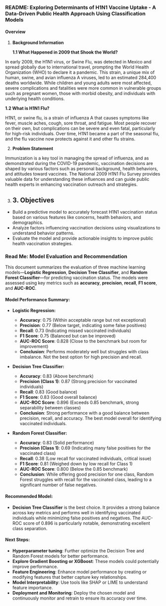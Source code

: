 ### README: Exploring Determinants of H1N1 Vaccine Uptake - A Data-Driven Public Health Approach Using Classification Models

#### Overview

1. **Background Information**

   **1.1 What Happened in 2009 that Shook the World?**

In early 2009, the H1N1 virus, or Swine Flu, was detected in Mexico and spread globally due to international travel, prompting the World Health Organization (WHO) to declare it a pandemic. This strain, a unique mix of human, swine, and avian influenza A viruses, led to an estimated 284,400 deaths worldwide. While children and young adults were most affected, severe complications and fatalities were more common in vulnerable groups such as pregnant women, those with morbid obesity, and individuals with underlying health conditions.

   **1.2 What is H1N1 Flu?**

H1N1, or swine flu, is a strain of influenza A that causes symptoms like fever, muscle aches, cough, sore throat, and fatigue. Most people recover on their own, but complications can be severe and even fatal, particularly for high-risk individuals. Over time, H1N1 became a part of the seasonal flu, and the flu vaccine now protects against it and other flu strains.

2. **Problem Statement**

Immunization is a key tool in managing the spread of influenza, and as demonstrated during the COVID-19 pandemic, vaccination decisions are shaped by various factors such as personal background, health behaviors, and attitudes toward vaccines. The National 2009 H1N1 Flu Survey provides valuable data for understanding these influences and can guide public health experts in enhancing vaccination outreach and strategies.

3. ## 3. Objectives 

* Build a predictive model to accurately forecast H1N1 vaccination status based on various features like concerns, health behaviors, and demographics.
* Analyze factors influencing vaccination decisions using visualizations to understand behavior patterns.
* Evaluate the model and provide actionable insights to improve public health vaccination strategies.


### Read Me: Model Evaluation and Recommendation

This document summarizes the evaluation of three machine learning models—**Logistic Regression**, **Decision Tree Classifier**, and **Random Forest Classifier**—for predicting vaccination status. The models were assessed using key metrics such as **accuracy**, **precision**, **recall**, **F1 score**, and **AUC-ROC**.

#### Model Performance Summary:

- **Logistic Regression:**
  - **Accuracy**: 0.75 (Within acceptable range but not exceptional)
  - **Precision**: 0.77 (Below target, indicating some false positives)
  - **Recall**: 0.73 (Indicating missed vaccinated individuals)
  - **F1 Score**: 0.75 (Balanced but can be improved)
  - **AUC-ROC Score**: 0.828 (Close to the benchmark but room for improvement)
  - **Conclusion**: Performs moderately well but struggles with class imbalance. Not the best option for high precision and recall.

- **Decision Tree Classifier:**
  - **Accuracy**: 0.83 (Above benchmark)
  - **Precision (Class 1)**: 0.87 (Strong precision for vaccinated individuals)
  - **Recall**: 0.83 (Good balance)
  - **F1 Score**: 0.83 (Good overall balance)
  - **AUC-ROC Score**: 0.896 (Exceeds 0.85 benchmark, strong separability between classes)
  - **Conclusion**: Strong performance with a good balance between precision, recall, and accuracy. The best model overall for identifying vaccinated individuals.

- **Random Forest Classifier:**
  - **Accuracy**: 0.83 (Solid performance)
  - **Precision (Class 1)**: 0.69 (Indicating many false positives for the vaccinated class)
  - **Recall**: 0.38 (Low recall for vaccinated individuals, critical issue)
  - **F1 Score**: 0.81 (Weighed down by low recall for Class 1)
  - **AUC-ROC Score**: 0.800 (Below the 0.85 benchmark)
  - **Conclusion**: While offering good precision for one class, Random Forest struggles with recall for the vaccinated class, leading to a significant number of false negatives.

#### Recommended Model:

- **Decision Tree Classifier** is the best choice. It provides a strong balance across key metrics and performs well in identifying vaccinated individuals while minimizing false positives and negatives. The AUC-ROC score of 0.896 is particularly notable, demonstrating excellent class separation.

#### Next Steps:
- **Hyperparameter tuning**: Further optimize the Decision Tree and Random Forest models for better performance.
- **Explore Gradient Boosting or XGBoost**: These models could potentially improve performance.
- **Feature Engineering**: Enhance model performance by creating or modifying features that better capture key relationships.
- **Model Interpretability**: Use tools like SHAP or LIME to understand feature importance.
- **Deployment and Monitoring**: Deploy the chosen model and continuously monitor and retrain to ensure its accuracy over time.
